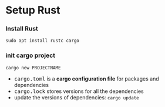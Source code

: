 # Setup Rust

### Install Rust
```shell
sudo apt install rustc cargo
```

### init cargo project
```shell
cargo new PROJECTNAME
```

+ <kbd>cargo.toml</kbd> is a **cargo configuration file** for packages and dependencies
+ <kbd>cargo.lock</kbd> stores versions for all the dependencies
+ update the versions of dependencies: ```cargo update```

